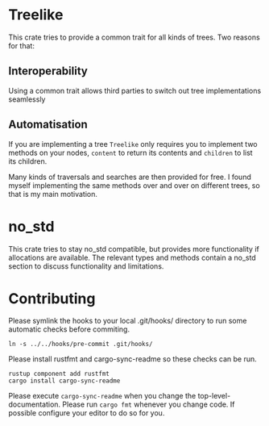 # Treelike

<!-- cargo-sync-readme start -->

This crate tries to provide a common trait for all kinds of trees. Two reasons for that:

## Interoperability
Using a common trait allows third parties to switch out tree implementations seamlessly

## Automatisation
If you are implementing a tree `Treelike` only requires you to implement two methods on
your nodes, `content` to return its contents and `children` to list its children.

Many kinds of traversals and searches are then provided for free. I found myself implementing
the same methods over and over on different trees, so that is my main motivation.


# no_std
This crate tries to stay no_std compatible, but provides more functionality if allocations are
available. The relevant types and methods contain a no_std section to discuss functionality and
limitations.

<!-- cargo-sync-readme end -->

# Contributing
Please symlink the hooks to your local .git/hooks/ directory to run some automatic checks before commiting.

    ln -s ../../hooks/pre-commit .git/hooks/

Please install rustfmt and cargo-sync-readme so these checks can be run.

    rustup component add rustfmt
    cargo install cargo-sync-readme

Please execute `cargo-sync-readme` when you change the top-level-documentation.
Please run `cargo fmt` whenever you change code. If possible configure your editor to do so for you.
